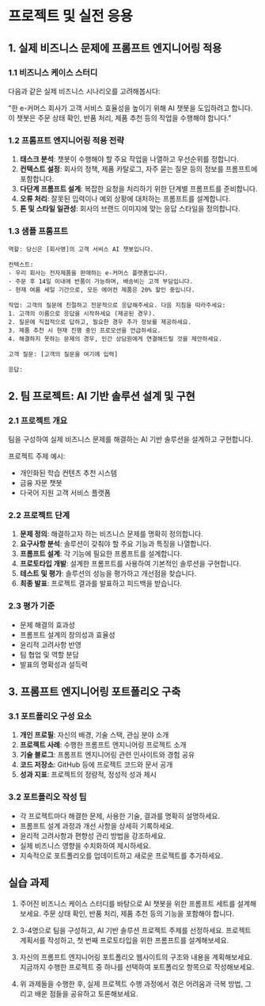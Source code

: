 # 프로젝트 및 실전 응용

## 1. 실제 비즈니스 문제에 프롬프트 엔지니어링 적용

### 1.1 비즈니스 케이스 스터디

다음과 같은 실제 비즈니스 시나리오를 고려해봅시다:

"한 e-커머스 회사가 고객 서비스 효율성을 높이기 위해 AI 챗봇을 도입하려고 합니다. 이 챗봇은 주문 상태 확인, 반품 처리, 제품 추천 등의 작업을 수행해야 합니다."

### 1.2 프롬프트 엔지니어링 적용 전략

1. **태스크 분석**: 챗봇이 수행해야 할 주요 작업을 나열하고 우선순위를 정합니다.
2. **컨텍스트 설정**: 회사의 정책, 제품 카탈로그, 자주 묻는 질문 등의 정보를 프롬프트에 포함합니다.
3. **다단계 프롬프트 설계**: 복잡한 요청을 처리하기 위한 단계별 프롬프트를 준비합니다.
4. **오류 처리**: 잘못된 입력이나 예외 상황에 대처하는 프롬프트를 설계합니다.
5. **톤 및 스타일 일관성**: 회사의 브랜드 이미지에 맞는 응답 스타일을 정의합니다.

### 1.3 샘플 프롬프트

```
역할: 당신은 [회사명]의 고객 서비스 AI 챗봇입니다.

컨텍스트: 
- 우리 회사는 전자제품을 판매하는 e-커머스 플랫폼입니다.
- 주문 후 14일 이내에 반품이 가능하며, 배송비는 고객 부담입니다.
- 현재 여름 세일 기간으로, 모든 에어컨 제품은 20% 할인 중입니다.

작업: 고객의 질문에 친절하고 전문적으로 응답해주세요. 다음 지침을 따라주세요:
1. 고객의 이름으로 응답을 시작하세요 (제공된 경우).
2. 질문에 직접적으로 답하고, 필요한 경우 추가 정보를 제공하세요.
3. 제품 추천 시 현재 진행 중인 프로모션을 언급하세요.
4. 해결하지 못하는 문제의 경우, 인간 상담원에게 연결해드릴 것을 제안하세요.

고객 질문: [고객의 질문을 여기에 입력]

응답:
```

## 2. 팀 프로젝트: AI 기반 솔루션 설계 및 구현

### 2.1 프로젝트 개요

팀을 구성하여 실제 비즈니스 문제를 해결하는 AI 기반 솔루션을 설계하고 구현합니다. 

프로젝트 주제 예시:
- 개인화된 학습 컨텐츠 추천 시스템
- 금융 자문 챗봇
- 다국어 지원 고객 서비스 플랫폼

### 2.2 프로젝트 단계

1. **문제 정의**: 해결하고자 하는 비즈니스 문제를 명확히 정의합니다.
2. **요구사항 분석**: 솔루션이 갖춰야 할 주요 기능과 특징을 나열합니다.
3. **프롬프트 설계**: 각 기능에 필요한 프롬프트를 설계합니다.
4. **프로토타입 개발**: 설계한 프롬프트를 사용하여 기본적인 솔루션을 구현합니다.
5. **테스트 및 평가**: 솔루션의 성능을 평가하고 개선점을 찾습니다.
6. **최종 발표**: 프로젝트 결과를 발표하고 피드백을 받습니다.

### 2.3 평가 기준

- 문제 해결의 효과성
- 프롬프트 설계의 창의성과 효율성
- 윤리적 고려사항 반영
- 팀 협업 및 역할 분담
- 발표의 명확성과 설득력

## 3. 프롬프트 엔지니어링 포트폴리오 구축

### 3.1 포트폴리오 구성 요소

1. **개인 프로필**: 자신의 배경, 기술 스택, 관심 분야 소개
2. **프로젝트 사례**: 수행한 프롬프트 엔지니어링 프로젝트 소개
3. **기술 블로그**: 프롬프트 엔지니어링 관련 인사이트와 경험 공유
4. **코드 저장소**: GitHub 등에 프로젝트 코드와 문서 공개
5. **성과 지표**: 프로젝트의 정량적, 정성적 성과 제시

### 3.2 포트폴리오 작성 팁

- 각 프로젝트마다 해결한 문제, 사용한 기술, 결과를 명확히 설명하세요.
- 프롬프트 설계 과정과 개선 사항을 상세히 기록하세요.
- 윤리적 고려사항과 편향성 관리 방법을 강조하세요.
- 실제 비즈니스 영향을 수치화하여 제시하세요.
- 지속적으로 포트폴리오를 업데이트하고 새로운 프로젝트를 추가하세요.

## 실습 과제

1. 주어진 비즈니스 케이스 스터디를 바탕으로 AI 챗봇을 위한 프롬프트 세트를 설계해보세요. 주문 상태 확인, 반품 처리, 제품 추천 등의 기능을 포함해야 합니다.

2. 3-4명으로 팀을 구성하고, AI 기반 솔루션 프로젝트 주제를 선정하세요. 프로젝트 계획서를 작성하고, 첫 번째 프로토타입을 위한 프롬프트를 설계해보세요.

3. 자신의 프롬프트 엔지니어링 포트폴리오 웹사이트의 구조와 내용을 계획해보세요. 지금까지 수행한 프로젝트 중 하나를 선택하여 포트폴리오 항목으로 작성해보세요.

4. 위 과제들을 수행한 후, 실제 프로젝트 수행 과정에서 겪은 어려움과 극복 방법, 그리고 배운 점들을 공유하고 토론해보세요.

